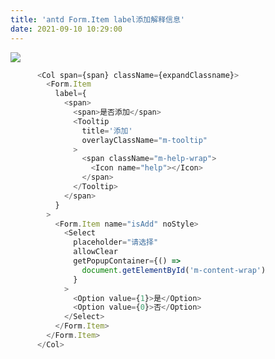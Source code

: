 ```yaml
---
title: 'antd Form.Item label添加解释信息'
date: 2021-09-10 10:29:00
---   
```

![](https://img-blog.csdnimg.cn/20210910102855685.png?x-oss-processimage/watermark,type_ZHJvaWRzYW5zZmFsbGJhY2s,shadow_50,text_Q1NETiBA5b6Q5ZCM5L-d,size_17,color_FFFFFF,t_70,g_se,x_16)

```javascript
      <Col span={span} className={expandClassname}>
        <Form.Item
          label={
            <span>
              <span>是否添加</span>
              <Tooltip
                title='添加'
                overlayClassName="m-tooltip"
              >
                <span className="m-help-wrap">
                  <Icon name="help"></Icon>
                </span>
              </Tooltip>
            </span>
          }
        >
          <Form.Item name="isAdd" noStyle>
            <Select
              placeholder="请选择"
              allowClear
              getPopupContainer={() =>
                document.getElementById('m-content-wrap')
              }
            >
              <Option value={1}>是</Option>
              <Option value={0}>否</Option>
            </Select>
          </Form.Item>
        </Form.Item>
      </Col>
```